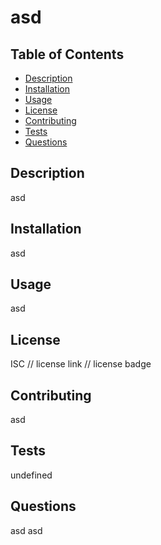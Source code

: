 # asd

  ## Table of Contents
  - [Description](#description)
  - [Installation](#installation)
  - [Usage](#usage)
  - [License](#license)
  - [Contributing](#contribution)
  - [Tests](#testInstructions)
  - [Questions](#GitHub)

  ## Description
  asd

  ## Installation
  asd

  ## Usage
  asd

  ## License
  ISC
  // license link
  // license badge

  ## Contributing
  asd

  ## Tests
  undefined

  ## Questions
  asd
  asd

